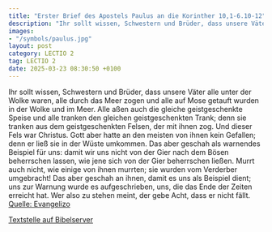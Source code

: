 ```yaml
---
title: "Erster Brief des Apostels Paulus an die Korinther 10,1-6.10-12"
description: "Ihr sollt wissen, Schwestern und Brüder, dass unsere Väter alle unter der Wolke waren, alle durch das Meer zogen und alle auf Mose getauft wurden in der Wolke und im Meer. Alle aßen auch die gleiche geistgeschenkte Speise und alle tranken den gleichen geistgeschenkten Trank; denn...."
images:
- "/symbols/paulus.jpg"
layout: post
category: LECTIO 2
tag: LECTIO 2
date: 2025-03-23 08:30:50 +0100
---
```

Ihr sollt wissen, Schwestern und Brüder, dass unsere Väter alle unter der Wolke waren, alle durch das Meer zogen
und alle auf Mose getauft wurden in der Wolke und im Meer.
Alle aßen auch die gleiche geistgeschenkte Speise
und alle tranken den gleichen geistgeschenkten Trank; denn sie tranken aus dem geistgeschenkten Felsen, der mit ihnen zog.<!--more--> Und dieser Fels war Christus.
Gott aber hatte an den meisten von ihnen kein Gefallen; denn er ließ sie in der Wüste umkommen.
Das aber geschah als warnendes Beispiel für uns: damit wir uns nicht von der Gier nach dem Bösen beherrschen lassen, wie jene sich von der Gier beherrschen ließen.
Murrt auch nicht, wie einige von ihnen murrten; sie wurden vom Verderber umgebracht!
Das aber geschah an ihnen, damit es uns als Beispiel dient; uns zur Warnung wurde es aufgeschrieben, uns, die das Ende der Zeiten erreicht hat.
Wer also zu stehen meint, der gebe Acht, dass er nicht fällt.<br>
[Quelle: Evangelizo](https://evangeliumtagfuertag.org/DE/gospel)

[Textstelle auf Bibelserver](https://www.bibleserver.com/EU/1.Korinther10,1-6.10-12)

